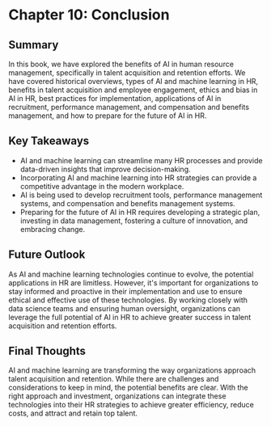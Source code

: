 Chapter 10: Conclusion
======================

Summary
-------

In this book, we have explored the benefits of AI in human resource management, specifically in talent acquisition and retention efforts. We have covered historical overviews, types of AI and machine learning in HR, benefits in talent acquisition and employee engagement, ethics and bias in AI in HR, best practices for implementation, applications of AI in recruitment, performance management, and compensation and benefits management, and how to prepare for the future of AI in HR.

Key Takeaways
-------------

* AI and machine learning can streamline many HR processes and provide data-driven insights that improve decision-making.
* Incorporating AI and machine learning into HR strategies can provide a competitive advantage in the modern workplace.
* AI is being used to develop recruitment tools, performance management systems, and compensation and benefits management systems.
* Preparing for the future of AI in HR requires developing a strategic plan, investing in data management, fostering a culture of innovation, and embracing change.

Future Outlook
--------------

As AI and machine learning technologies continue to evolve, the potential applications in HR are limitless. However, it's important for organizations to stay informed and proactive in their implementation and use to ensure ethical and effective use of these technologies. By working closely with data science teams and ensuring human oversight, organizations can leverage the full potential of AI in HR to achieve greater success in talent acquisition and retention efforts.

Final Thoughts
--------------

AI and machine learning are transforming the way organizations approach talent acquisition and retention. While there are challenges and considerations to keep in mind, the potential benefits are clear. With the right approach and investment, organizations can integrate these technologies into their HR strategies to achieve greater efficiency, reduce costs, and attract and retain top talent.
